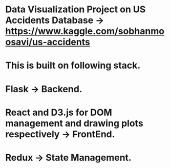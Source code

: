 # Data Visualization Project on US Accidents Database -> https://www.kaggle.com/sobhanmoosavi/us-accidents 
# This is built on following stack.
# Flask -> Backend.
# React and D3.js for DOM management and drawing plots respectively -> FrontEnd.
# Redux -> State Management.
